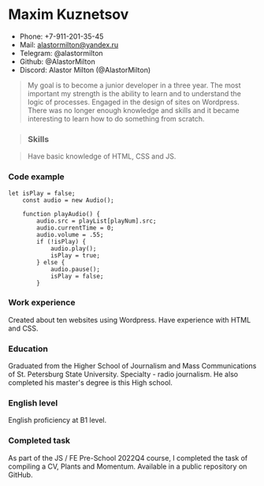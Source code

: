 # Maxim Kuznetsov


* Phone: +7-911-201-35-45
* Mail: alastormilton@yandex.ru
* Telegram: @alastormilton
* Github: @AlastorMilton
* Discord: Alastor Milton (@AlastorMilton)

> My goal is to become a junior developer in a three year. The most important my strength is the ability to learn and to understand the logic of processes. Engaged in the design of sites on Wordpress. There was no longer enough knowledge and skills and it became interesting to learn how to do something from scratch.

> ### Skills

> Have basic knowledge of HTML, CSS and JS.

### Code example

```
let isPlay = false;
    const audio = new Audio(); 

    function playAudio() {
        audio.src = playList[playNum].src;
        audio.currentTime = 0;
        audio.volume = .55;
        if (!isPlay) {
            audio.play();
            isPlay = true;
        } else {
            audio.pause();
            isPlay = false;
        }
```
### Work experience

Created about ten websites using Wordpress. Have experience with HTML and CSS.

### Education

Graduated from the Higher School of Journalism and Mass Communications of St. Petersburg State University. Specialty - radio journalism. He also completed his master's degree is this High school.

### English level

English proficiency at B1 level.

### Completed task

As part of the JS / FE Pre-School 2022Q4 course, I completed the task of compiling a CV, Plants and Momentum. Available in a public repository on GitHub.

